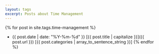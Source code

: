```yaml
---
layout: tags
excerpt: Posts about Time Management
---
```


{% for post in site.tags.time-management %}
* {{ post.date | date: "%Y-%m-%d" }} [{{ post.title | capitalize }}]({{ post.url }}) [{{ post.categories | array_to_sentence_string }}]
{% endfor %}
